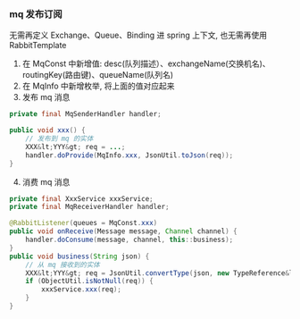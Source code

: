 
### mq 发布订阅

无需再定义 Exchange、Queue、Binding 进 spring 上下文, 也无需再使用 RabbitTemplate

1. 在 MqConst 中新增值: desc(队列描述）、exchangeName(交换机名)、routingKey(路由键)、queueName(队列名)
2. 在 MqInfo 中新增枚举, 将上面的值对应起来
3. 发布 mq 消息
```java
private final MqSenderHandler handler;

public void xxx() {
    // 发布到 mq 的实体
    XXX&lt;YYY&gt; req = ...;
    handler.doProvide(MqInfo.xxx, JsonUtil.toJson(req));
}
```
4. 消费 mq 消息
```java
private final XxxService xxxService;
private final MqReceiverHandler handler;

@RabbitListener(queues = MqConst.xxx)
public void onReceive(Message message, Channel channel) {
    handler.doConsume(message, channel, this::business);
}
public void business(String json) {
    // 从 mq 接收到的实体
    XXX&lt;YYY&gt; req = JsonUtil.convertType(json, new TypeReference&lt;XXX&lt;YYY&gt;&gt;() {});
    if (ObjectUtil.isNotNull(req)) {
        xxxService.xxx(req);
    }
}
```
